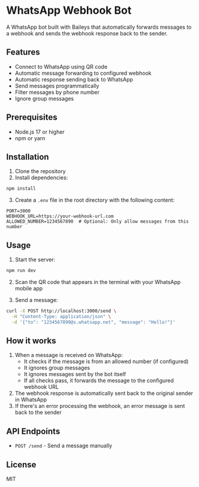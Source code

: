 # WhatsApp Webhook Bot

A WhatsApp bot built with Baileys that automatically forwards messages to a webhook and sends the webhook response back to the sender.

## Features

- Connect to WhatsApp using QR code
- Automatic message forwarding to configured webhook
- Automatic response sending back to WhatsApp
- Send messages programmatically
- Filter messages by phone number
- Ignore group messages

## Prerequisites

- Node.js 17 or higher
- npm or yarn

## Installation

1. Clone the repository
2. Install dependencies:
```bash
npm install
```

3. Create a `.env` file in the root directory with the following content:
```
PORT=3000
WEBHOOK_URL=https://your-webhook-url.com
ALLOWED_NUMBER=1234567890  # Optional: Only allow messages from this number
```

## Usage

1. Start the server:
```bash
npm run dev
```

2. Scan the QR code that appears in the terminal with your WhatsApp mobile app

3. Send a message:
```bash
curl -X POST http://localhost:3000/send \
  -H "Content-Type: application/json" \
  -d '{"to": "1234567890@s.whatsapp.net", "message": "Hello!"}'
```

## How it works

1. When a message is received on WhatsApp:
   - It checks if the message is from an allowed number (if configured)
   - It ignores group messages
   - It ignores messages sent by the bot itself
   - If all checks pass, it forwards the message to the configured webhook URL
2. The webhook response is automatically sent back to the original sender in WhatsApp
3. If there's an error processing the webhook, an error message is sent back to the sender

## API Endpoints

- `POST /send` - Send a message manually

## License

MIT 